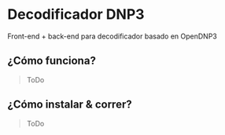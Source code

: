 
# Decodificador DNP3

Front-end + back-end para decodificador basado en OpenDNP3

## ¿Cómo funciona?

>ToDo

## ¿Cómo instalar & correr?

>ToDo
